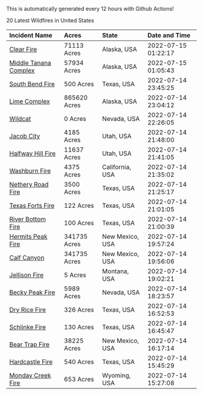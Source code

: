 This is automatically generated every 12 hours with Github Actions!

20 Latest Wildfires in United States

 | Incident Name | Acres | State | Date and Time |
|:---|:---|:---|:---|
| [Clear Fire](https://inciweb.nwcg.gov/incident/8178/) | 71113 Acres | Alaska, USA | 2022-07-15 01:22:17 |
| [Middle Tanana Complex](https://inciweb.nwcg.gov/incident/8201/) | 57934 Acres | Alaska, USA | 2022-07-15 01:05:43 |
| [South Bend Fire](https://inciweb.nwcg.gov/incident/8233/) | 500 Acres | Texas, USA | 2022-07-14 23:45:25 |
| [Lime Complex](https://inciweb.nwcg.gov/incident/8173/) | 865620 Acres | Alaska, USA | 2022-07-14 23:04:12 |
| [Wildcat](https://inciweb.nwcg.gov/incident/8232/) | 0 Acres | Nevada, USA | 2022-07-14 22:26:05 |
| [Jacob City](https://inciweb.nwcg.gov/incident/8224/) | 4185 Acres | Utah, USA | 2022-07-14 21:48:00 |
| [Halfway Hill Fire](https://inciweb.nwcg.gov/incident/8215/) | 11637 Acres | Utah, USA | 2022-07-14 21:41:05 |
| [Washburn Fire](https://inciweb.nwcg.gov/incident/8209/) | 4375 Acres | California, USA | 2022-07-14 21:35:02 |
| [Nethery Road Fire](https://inciweb.nwcg.gov/incident/8222/) | 3500 Acres | Texas, USA | 2022-07-14 21:25:17 |
| [Texas Forts Fire](https://inciweb.nwcg.gov/incident/8228/) | 122 Acres | Texas, USA | 2022-07-14 21:01:05 |
| [River Bottom Fire](https://inciweb.nwcg.gov/incident/8229/) | 100 Acres | Texas, USA | 2022-07-14 21:00:39 |
| [Hermits Peak Fire](https://inciweb.nwcg.gov/incident/8049/) | 341735 Acres | New Mexico, USA | 2022-07-14 19:57:24 |
| [Calf Canyon](https://inciweb.nwcg.gov/incident/8069/) | 341735 Acres | New Mexico, USA | 2022-07-14 19:56:06 |
| [Jellison Fire](https://inciweb.nwcg.gov/incident/8227/) | 5 Acres | Montana, USA | 2022-07-14 19:02:21 |
| [Becky Peak Fire](https://inciweb.nwcg.gov/incident/8210/) | 5989 Acres | Nevada, USA | 2022-07-14 18:23:57 |
| [Dry Rice Fire](https://inciweb.nwcg.gov/incident/8223/) | 326 Acres | Texas, USA | 2022-07-14 16:52:53 |
| [Schlinke Fire](https://inciweb.nwcg.gov/incident/8231/) | 130 Acres | Texas, USA | 2022-07-14 16:45:47 |
| [Bear Trap Fire](https://inciweb.nwcg.gov/incident/8093/) | 38225 Acres | New Mexico, USA | 2022-07-14 16:17:14 |
| [Hardcastle Fire](https://inciweb.nwcg.gov/incident/8208/) | 540 Acres | Texas, USA | 2022-07-14 15:45:29 |
| [Monday Creek Fire](https://inciweb.nwcg.gov/incident/8214/) | 653 Acres | Wyoming, USA | 2022-07-14 15:27:08 |
